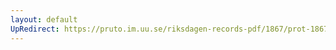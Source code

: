 ```yaml
---
layout: default
UpRedirect: https://pruto.im.uu.se/riksdagen-records-pdf/1867/prot-1867--fk--131/prot-1867--fk--131_005.pdf
---
```

